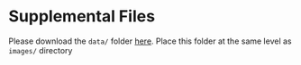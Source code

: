 # Supplemental Files
Please download the `data/` folder [here](https://drive.google.com/drive/folders/1uhaC_9kRpFhmZdyQJw9FSclqTm_sYvIS?usp=drive_link). Place this folder at the same level as `images/` directory
